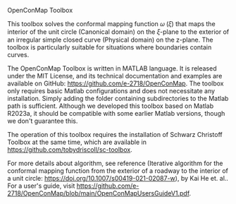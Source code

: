 OpenConMap Toolbox


This toolbox solves the conformal mapping function 𝜔 (𝜉) that maps the interior of the unit circle (Canonical domain) on the 𝜉-plane to the exterior of an irregular simple closed curve (Physical domain) on the z-plane. The toolbox is particularly suitable for situations where boundaries contain curves.

 
The OpenConMap Toolbox is written in MATLAB language. It is released under the MIT License, and its technical documentation and examples are available on GitHub: https://github.com/e-2718/OpenConMap. The toolbox only requires basic Matlab configurations and does not necessitate any installation. Simply adding the folder containing subdirectories to the Matlab path is sufficient. Although we developed this toolbox based on Matlab R2023a, it should be compatible with some earlier Matlab versions, though we don't guarantee this.

 
The operation of this toolbox requires the installation of Schwarz Christoff Toolbox at the same time, which are available in https://github.com/tobydriscoll/sc-toolbox.

 
For more details about algorithm, see reference (Iterative algorithm for the conformal mapping function from the exterior of a roadway to the interior of a unit circle: https://doi.org/10.1007/s00419-021-02087-w), by Kai He et. al.. For a user's guide, visit https://github.com/e-2718/OpenConMap/blob/main/OpenConMapUsersGuideV1.pdf.
